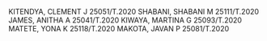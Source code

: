 KITENDYA, CLEMENT J 25051/T.2020
SHABANI, SHABANI M 25111/T.2020
JAMES, ANITHA A 25041/T.2020
KIWAYA, MARTINA G 25093/T.2020
MATETE, YONA K 25118/T.2020
MAKOTA, JAVAN P 25081/T.2020
